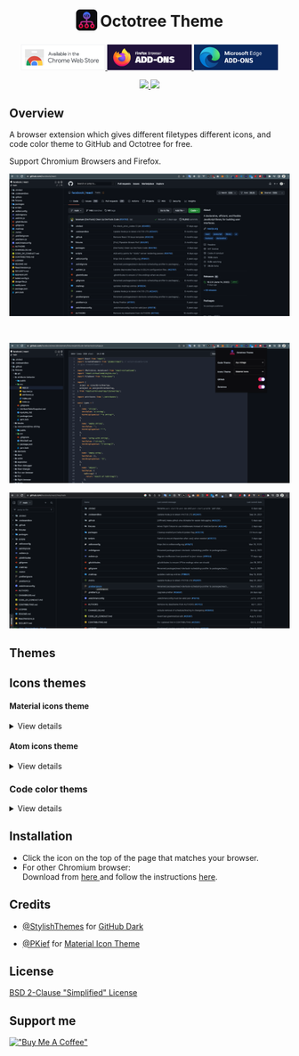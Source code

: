 <h1 align="center">
<sub>
<img  src="./docs/logo.png" height="38" width="38">
</sub>
Octotree Theme
</h1>
<p align="center">
  <a href="https://chrome.google.com/webstore/detail/meagmbmaaljhgdcglcmflnnglpokldcj">
    <img src="./docs/chrome-store.png" width="30%" />
  </a>
  <a href="https://addons.mozilla.org/vi/firefox/addon/octotree-theme/">
    <img src="./docs/firefox-add-ons.png"width="30%" />
  </a>
  <a href="https://microsoftedge.microsoft.com/addons/detail/cajppifioefokdcmnbehbkiddjnpmadb" >
    <img src="docs/edge-addons.png"width="30%" />
  </a>
</p>
<p align="center">
  <a href="https://github.com/misa198/octotree-theme/releases">
    <img src="https://img.shields.io/github/v/release/misa198/octotree-theme?style=for-the-badge" />
  </a>
  <a href="https://www.octotree.io/download">
    <img src="https://img.shields.io/badge/install-Octotree-orange?style=for-the-badge" />
  </a>
<p>

## Overview

A browser extension which gives different filetypes different icons, and code color theme to GitHub and Octotree for free.

Support Chromium Browsers and Firefox.

<p align="center">
  <img src="./docs/screenshot-1.png" />
</p>
<br />
<p align="center">
  <img src="./docs/screenshot-2.png" />
</p>
<p align="center">
  <img src="./docs/screenshot-3.png" />
</p>

## Themes

## Icons themes

#### Material icons theme

<details>
  <summary>View details</summary>
  <br />

  <img src="./docs/mui-file-icons.png" />
  <img src="./docs/mui-folder-icons.png" />
</details>

#### Atom icons theme

<details>
  <summary>View details</summary>
  <br />

  <img src="./docs/atom-file-icons.png" />
</details>

### Code color thems

<details>
  <summary>View details</summary>
  <br />
  
  - Default (Default Github theme)
  - Ambiance
  - Ayu mirage
  - Chaos
  - Clouds midnight
  - Cobalt
  - Dracula
  - Github dark
  - Idle fingers
  - Kr theme
  - Merbivore soft
  - Merbivore
  - Mono industrial clear
  - Mono industrial
  - Monokai spacegray eighties
  - Monokai
  - Obsidian
  - One dark
  - Pastel on dark
  - Railscasts
  - Solarized dark
  - Terminal
  - Tomorrow night blue
  - Tomorrow night bright
  - Tomorrow night eighties
  - Tomorrow night
  - Twilight
  - Vibrant ink
</details>

## Installation

- Click the icon on the top of the page that matches your browser.
- For other Chromium browser:
  <br>
  Download from <a href="https://github.com/misa198/octotree-theme/releases">
  here
  </a> and follow the instructions [here](https://www.quora.com/How-do-I-install-a-chrome-extension-from-a-zip-file).

## Credits

- [@StylishThemes](https://github.com/StylishThemes) for [GitHub Dark](https://github.com/StylishThemes/GitHub-Dark/)

- [@PKief](https://github.com/PKief) for [Material Icon Theme](https://github.com/PKief/vscode-material-icon-theme)

## License

[BSD 2-Clause "Simplified" License](./LICENSE)

## Support me

[!["Buy Me A Coffee"](https://www.buymeacoffee.com/assets/img/custom_images/orange_img.png)](https://www.buymeacoffee.com/misa1982)
